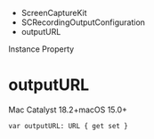 

- ScreenCaptureKit
- SCRecordingOutputConfiguration
-  outputURL 

Instance Property

# outputURL

Mac Catalyst 18.2+macOS 15.0+

``` source
var outputURL: URL { get set }
```

